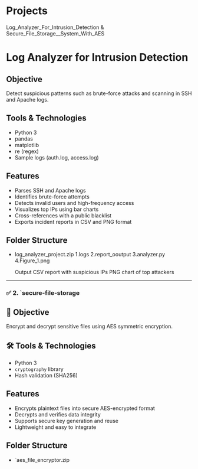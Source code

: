 # Projects
Log_Analyzer_For_Intrusion_Detection & Secure_File_Storage__System_With_AES
# Log Analyzer for Intrusion Detection

## Objective
Detect suspicious patterns such as brute-force attacks and scanning in SSH and Apache logs.

## Tools & Technologies
- Python 3
- pandas
- matplotlib
- re (regex)
- Sample logs (auth.log, access.log)

## Features
- Parses SSH and Apache logs
- Identifies brute-force attempts
- Detects invalid users and high-frequency access
- Visualizes top IPs using bar charts
- Cross-references with a public blacklist
- Exports incident reports in CSV and PNG format

## Folder Structure
- log_analyzer_project.zip
  1.logs
  2.report_ooutput
  3.analyzer.py
  4.Figure_1.png
  
  Output
  CSV report with suspicious IPs
  PNG chart of top attackers

---

### ✅ 2. `secure-file-storage

## 📌 Objective
Encrypt and decrypt sensitive files using AES symmetric encryption.

## 🛠️ Tools & Technologies
- Python 3
- `cryptography` library
- Hash validation (SHA256)

## Features
- Encrypts plaintext files into secure AES-encrypted format
- Decrypts and verifies data integrity
- Supports secure key generation and reuse
- Lightweight and easy to integrate

## Folder Structure
- `aes_file_encryptor.zip



